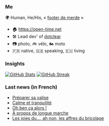 ### Me

🌍 Human, He/His, « [footer de merde](https://open-time.net/post/2013/07/17/La-veritable-histoire-du-Footer-de-merde-) » 
* 🏠 https://open-time.net 
* 🛠️ Lead dev' of [dotclear](https://git.dotclear.org/dev/dotclear)
* 📷 photo, 🚲 vélo, 🏍️ moto 
* 🇫🇷 native, 🇬🇧 speaking, 🇪🇺 living

### Insights

[![GitHub Stats](https://github-readme-stats.vercel.app/api?username=franck-paul)](https://github.com/franck-paul)
[![GitHub Streak](https://github-readme-streak-stats.herokuapp.com?user=franck-paul)](https://git.io/streak-stats)

### Last news (in French)

<!-- BLOG-POST-LIST:START -->
- [Préparer sa valise](https://open-time.net/post/2023/05/04/Preparer-sa-valise)
- [Calme et tranquilité](https://open-time.net/post/2023/05/03/Calme-et-tranquilite)
- [Oh ben ça alors !](https://open-time.net/post/2023/05/02/Oh-ben-ca-alors-)
- [À propos de longue marche](https://open-time.net/post/2023/05/01/A-propos-de-longue-marche)
- [Les joies du…, ah non, les affres du bricolage](https://open-time.net/post/2023/04/30/Les-joies-du-ah-non-les-affres-du-bricolage)
<!-- BLOG-POST-LIST:END -->

